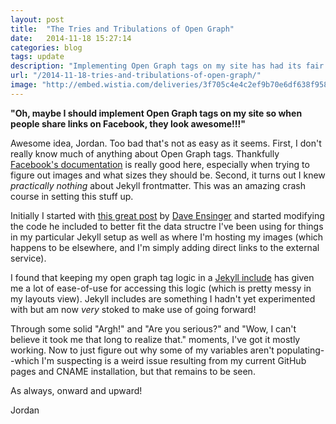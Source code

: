 ```yaml
---
layout: post
title:  "The Tries and Tribulations of Open Graph"
date:   2014-11-18 15:27:14
categories: blog
tags: update
description: "Implementing Open Graph tags on my site has had its fair share of struggles"
url: "/2014-11-18-tries-and-tribulations-of-open-graph/"
image: "http://embed.wistia.com/deliveries/3f705c4e4c2ef9b70e6df638f9589b53619e1be0.bin"
---
```


__"Oh, maybe I should implement Open Graph tags on my site so when people share links on Facebook, they look awesome!!!"__

Awesome idea, Jordan. Too bad that's not as easy as it seems. First, I don't really know much of anything about Open Graph tags. Thankfully [Facebook's documentation](https://developers.facebook.com/docs/opengraph) is really good here, especially when trying to figure out images and what sizes they should be. Second, it turns out I knew _practically nothing_ about Jekyll frontmatter. This was an amazing crash course in setting this stuff up.

Initially I started with [this great post](http://davidensinger.com/2013/04/adding-open-graph-tags-to-jekyll/) by [Dave Ensinger](http://davidensinger.com/about/) and started modifying the code he included to better fit the data structre I've been using for things in my particular Jekyll setup as well as where I'm hosting my images (which happens to be elsewhere, and I'm simply adding direct links to the external service).

I found that keeping my open graph tag logic in a [Jekyll include](http://jekyllrb.com/docs/templates/#includes) has given me a lot of ease-of-use for accessing this logic (which is pretty messy in my layouts view). Jekyll includes are something I hadn't yet experimented with but am now _very_ stoked to make use of going forward!

Through some solid "Argh!" and "Are you serious?" and "Wow, I can't believe it took me that long to realize that." moments, I've got it mostly working. Now to just figure out why some of my variables aren't populating--which I'm suspecting is a weird issue resulting from my current GitHub pages and CNAME installation, but that remains to be seen.

As always, onward and upward!

Jordan